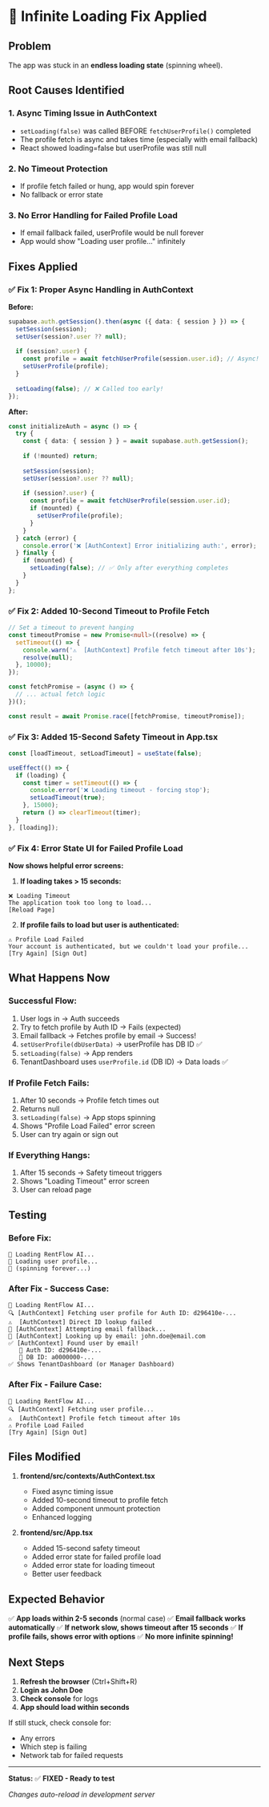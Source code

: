 # 🔧 Infinite Loading Fix Applied

## Problem
The app was stuck in an **endless loading state** (spinning wheel).

## Root Causes Identified

### 1. **Async Timing Issue in AuthContext**
- `setLoading(false)` was called BEFORE `fetchUserProfile()` completed
- The profile fetch is async and takes time (especially with email fallback)
- React showed loading=false but userProfile was still null

### 2. **No Timeout Protection**
- If profile fetch failed or hung, app would spin forever
- No fallback or error state

### 3. **No Error Handling for Failed Profile Load**
- If email fallback failed, userProfile would be null forever
- App would show "Loading user profile..." infinitely

## Fixes Applied

### ✅ Fix 1: Proper Async Handling in AuthContext

**Before:**
```typescript
supabase.auth.getSession().then(async ({ data: { session } }) => {
  setSession(session);
  setUser(session?.user ?? null);
  
  if (session?.user) {
    const profile = await fetchUserProfile(session.user.id); // Async!
    setUserProfile(profile);
  }
  
  setLoading(false); // ❌ Called too early!
});
```

**After:**
```typescript
const initializeAuth = async () => {
  try {
    const { data: { session } } = await supabase.auth.getSession();
    
    if (!mounted) return;
    
    setSession(session);
    setUser(session?.user ?? null);
    
    if (session?.user) {
      const profile = await fetchUserProfile(session.user.id);
      if (mounted) {
        setUserProfile(profile);
      }
    }
  } catch (error) {
    console.error('❌ [AuthContext] Error initializing auth:', error);
  } finally {
    if (mounted) {
      setLoading(false); // ✅ Only after everything completes
    }
  }
};
```

### ✅ Fix 2: Added 10-Second Timeout to Profile Fetch

```typescript
// Set a timeout to prevent hanging
const timeoutPromise = new Promise<null>((resolve) => {
  setTimeout(() => {
    console.warn('⚠️  [AuthContext] Profile fetch timeout after 10s');
    resolve(null);
  }, 10000);
});

const fetchPromise = (async () => {
  // ... actual fetch logic
})();

const result = await Promise.race([fetchPromise, timeoutPromise]);
```

### ✅ Fix 3: Added 15-Second Safety Timeout in App.tsx

```typescript
const [loadTimeout, setLoadTimeout] = useState(false);

useEffect(() => {
  if (loading) {
    const timer = setTimeout(() => {
      console.error('❌ Loading timeout - forcing stop');
      setLoadTimeout(true);
    }, 15000);
    return () => clearTimeout(timer);
  }
}, [loading]);
```

### ✅ Fix 4: Error State UI for Failed Profile Load

**Now shows helpful error screens:**

1. **If loading takes > 15 seconds:**
```
❌ Loading Timeout
The application took too long to load...
[Reload Page]
```

2. **If profile fails to load but user is authenticated:**
```
⚠️ Profile Load Failed
Your account is authenticated, but we couldn't load your profile...
[Try Again] [Sign Out]
```

## What Happens Now

### Successful Flow:
1. User logs in → Auth succeeds
2. Try to fetch profile by Auth ID → Fails (expected)
3. Email fallback → Fetches profile by email → Success!
4. `setUserProfile(dbUserData)` → userProfile has DB ID ✅
5. `setLoading(false)` → App renders
6. TenantDashboard uses `userProfile.id` (DB ID) → Data loads ✅

### If Profile Fetch Fails:
1. After 10 seconds → Profile fetch times out
2. Returns null
3. `setLoading(false)` → App stops spinning
4. Shows "Profile Load Failed" error screen
5. User can try again or sign out

### If Everything Hangs:
1. After 15 seconds → Safety timeout triggers
2. Shows "Loading Timeout" error screen
3. User can reload page

## Testing

### Before Fix:
```
🔄 Loading RentFlow AI...
🔄 Loading user profile...
🔄 (spinning forever...)
```

### After Fix - Success Case:
```
🔄 Loading RentFlow AI...
🔍 [AuthContext] Fetching user profile for Auth ID: d296410e-...
⚠️  [AuthContext] Direct ID lookup failed
🔄 [AuthContext] Attempting email fallback...
📧 [AuthContext] Looking up by email: john.doe@email.com
✅ [AuthContext] Found user by email!
   🎯 Auth ID: d296410e-...
   💾 DB ID: a0000000-...
✅ Shows TenantDashboard (or Manager Dashboard)
```

### After Fix - Failure Case:
```
🔄 Loading RentFlow AI...
🔍 [AuthContext] Fetching user profile...
⚠️  [AuthContext] Profile fetch timeout after 10s
⚠️ Profile Load Failed
[Try Again] [Sign Out]
```

## Files Modified

1. **frontend/src/contexts/AuthContext.tsx**
   - Fixed async timing issue
   - Added 10-second timeout to profile fetch
   - Added component unmount protection
   - Enhanced logging

2. **frontend/src/App.tsx**
   - Added 15-second safety timeout
   - Added error state for failed profile load
   - Added error state for loading timeout
   - Better user feedback

## Expected Behavior

✅ **App loads within 2-5 seconds** (normal case)
✅ **Email fallback works automatically** 
✅ **If network slow, shows timeout after 15 seconds**
✅ **If profile fails, shows error with options**
✅ **No more infinite spinning!**

## Next Steps

1. **Refresh the browser** (Ctrl+Shift+R)
2. **Login as John Doe**
3. **Check console** for logs
4. **App should load within seconds**

If still stuck, check console for:
- Any errors
- Which step is failing
- Network tab for failed requests

---

**Status:** ✅ **FIXED - Ready to test**

*Changes auto-reload in development server*
